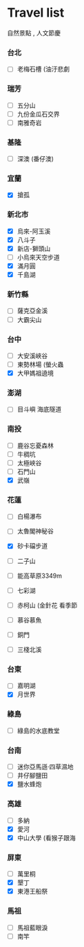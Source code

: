 # Travel list
自然景點 , 人文節慶

### 台北
- [ ] 老梅石槽 (油汙悲劇

### 瑞芳
- [ ] 五分山
- [ ] 九份金瓜石交界
- [ ] 南雅奇岩

### 基隆
- [ ] 深澳 (番仔澳)

### 宜蘭
- [X] 搶孤

### 新北市
- [X] 烏來-阿玉溪
- [X] 八斗子
- [X] 新店-獅頭山
- [ ] 小烏來天空步道
- [X] 滿月圓
- [X] 千島湖

### 新竹縣
- [ ] 薩克亞金溪
- [ ] 大霸尖山

### 台中
- [ ] 大安溪峽谷
- [ ] 東勢林場 (螢火蟲
- [X] 大甲媽祖遶境

### 澎湖
- [ ] 目斗嶼 海底隧道

### 南投
- [ ] 鹿谷忘憂森林
- [ ] 牛稠坑
- [ ] 太極峽谷
- [ ] 石門山
- [X] 武嶺

### 花蓮
- [ ] 白楊瀑布
- [ ] 太魯閣神秘谷
- [X] 砂卡礑步道
- [ ] 二子山
- [ ] 能高草原3349m
- [ ] 七彩湖
- [ ] 赤柯山 (金針花 看季節
- [ ] 慕谷慕魚
- [ ] 銅門
- [ ] 三棧北溪


### 台東
- [ ] 嘉明湖
- [X] 月世界

### 綠島
- [ ] 綠島的水底教堂

### 台南
- [ ] 迷你亞馬遜·四草濕地
- [ ] 井仔腳鹽田
- [X] 鹽水蜂炮

### 高雄
- [ ] 多納
- [X] 愛河
- [X] 中山大學 (看猴子跟海

### 屏東
- [ ] 萬里桐
- [X] 墾丁
- [X] 東港王船祭 

### 馬祖
- [ ] 馬祖藍眼淚
- [ ] 南竿
